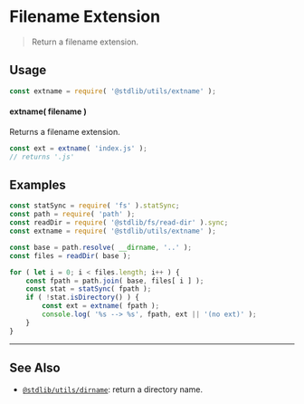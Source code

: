 <!--

@license Apache-2.0

Copyright (c) 2018 The Stdlib Authors.

Licensed under the Apache License, Version 2.0 (the "License");
you may not use this file except in compliance with the License.
You may obtain a copy of the License at

   http://www.apache.org/licenses/LICENSE-2.0

Unless required by applicable law or agreed to in writing, software
distributed under the License is distributed on an "AS IS" BASIS,
WITHOUT WARRANTIES OR CONDITIONS OF ANY KIND, either express or implied.
See the License for the specific language governing permissions and
limitations under the License.

-->

# Filename Extension

> Return a filename extension.

<section class="usage">

## Usage

```javascript
const extname = require( '@stdlib/utils/extname' );
```

#### extname( filename )

Returns a filename extension.

```javascript
const ext = extname( 'index.js' );
// returns '.js'
```

</section>

<!-- /.usage -->

<section class="examples">

## Examples

<!-- eslint-disable node/no-sync -->

<!-- eslint no-undef: "error" -->

```javascript
const statSync = require( 'fs' ).statSync;
const path = require( 'path' );
const readDir = require( '@stdlib/fs/read-dir' ).sync;
const extname = require( '@stdlib/utils/extname' );

const base = path.resolve( __dirname, '..' );
const files = readDir( base );

for ( let i = 0; i < files.length; i++ ) {
    const fpath = path.join( base, files[ i ] );
    const stat = statSync( fpath );
    if ( !stat.isDirectory() ) {
        const ext = extname( fpath );
        console.log( '%s --> %s', fpath, ext || '(no ext)' );
    }
}
```

</section>

<!-- /.examples -->

<!-- Section for related `stdlib` packages. Do not manually edit this section, as it is automatically populated. -->

<section class="related">

* * *

## See Also

-   <span class="package-name">[`@stdlib/utils/dirname`][@stdlib/utils/dirname]</span><span class="delimiter">: </span><span class="description">return a directory name.</span>

</section>

<!-- /.related -->

<!-- Section for all links. Make sure to keep an empty line after the `section` element and another before the `/section` close. -->

<section class="links">

<!-- <related-links> -->

[@stdlib/utils/dirname]: https://github.com/stdlib-js/stdlib/tree/develop/lib/node_modules/%40stdlib/utils/dirname

<!-- </related-links> -->

</section>

<!-- /.links -->

